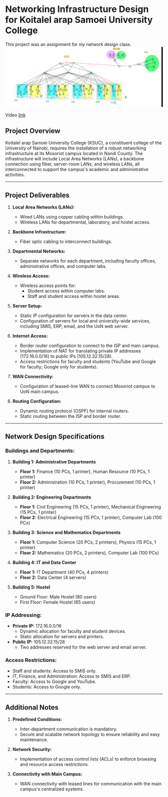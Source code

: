 # Networking Infrastructure Design for Koitalel arap Samoei University College
This project was an assignment for my network design class.
![Network Image](net_image.png)

Video [link](https://youtu.be/QJCHFcZ7Vaw)


## **Project Overview**
Koitalel arap Samoei University College (KSUC), a constituent college of the University of Nairobi, requires the installation of a robust networking infrastructure at its Mosoriot campus located in Nandi County. The infrastructure will include Local Area Networks (LANs), a backbone connection using fiber, server-room LANs, and wireless LANs, all interconnected to support the campus's academic and administrative activities.


---


## **Project Deliverables**
1. **Local Area Networks (LANs):**
   - Wired LANs using copper cabling within buildings.
   - Wireless LANs for departmental, laboratory, and hostel access.

2. **Backbone Infrastructure:**
   - Fiber optic cabling to interconnect buildings.

3. **Departmental Networks:**
   - Separate networks for each department, including faculty offices, administrative offices, and computer labs.

4. **Wireless Access:**
   - Wireless access points for:
     - Student access within computer labs.
     - Staff and student access within hostel areas.

5. **Server Setup:**
   - Static IP configuration for servers in the data center.
   - Configuration of servers for local and university-wide services, including SMIS, ERP, email, and the UoN web server.

6. **Internet Access:**
   - Border router configuration to connect to the ISP and main campus.
   - Implementation of NAT for translating private IP addresses (172.16.0.0/16) to public IPs (105.12.32.15/28).
   - Access restrictions for faculty and students (YouTube and Google for faculty; Google only for students).

7. **WAN Connectivity:**
   - Configuration of leased-line WAN to connect Mosoriot campus to UoN main campus.

8. **Routing Configuration:**
   - Dynamic routing protocol (OSPF) for internal routers.
   - Static routing between the ISP and border router.

---

## **Network Design Specifications**
### **Buildings and Departments:**
1. **Building 1: Administrative Departments**
   - **Floor 1:** Finance (10 PCs, 1 printer), Human Resource (10 PCs, 1 printer)
   - **Floor 2:** Administration (10 PCs, 1 printer), Procurement (10 PCs, 1 printer)

2. **Building 2: Engineering Departments**
   - **Floor 1:** Civil Engineering (15 PCs, 1 printer), Mechanical Engineering (15 PCs, 1 printer)
   - **Floor 2:** Electrical Engineering (15 PCs, 1 printer), Computer Lab (100 PCs)

3. **Building 3: Science and Mathematics Departments**
   - **Floor 1:** Computer Science (20 PCs, 2 printers), Physics (15 PCs, 1 printer)
   - **Floor 2:** Mathematics (20 PCs, 2 printers), Computer Lab (100 PCs)

4. **Building 4: IT and Data Center**
   - **Floor 1:** IT Department (40 PCs, 4 printers)
   - **Floor 2:** Data Center (4 servers)

5. **Building 5: Hostel**
   - Ground Floor: Male Hostel (80 users)
   - First Floor: Female Hostel (65 users)

### **IP Addressing:**
- **Private IP:** 172.16.0.0/16
  - Dynamic allocation for faculty and student devices.
  - Static allocation for servers and printers.
- **Public IP:** 105.12.32.15/28
  - Two addresses reserved for the web server and email server.

### **Access Restrictions:**
- Staff and students: Access to SMIS only.
- IT, Finance, and Administration: Access to SMIS and ERP.
- Faculty: Access to Google and YouTube.
- Students: Access to Google only.

---

## **Additional Notes**
1. **Predefined Conditions:**
   - Inter-department communication is mandatory.
   - Secure and scalable network topology to ensure reliability and easy maintenance.

2. **Network Security:**
   - Implementation of access control lists (ACLs) to enforce browsing and resource access restrictions.

3. **Connectivity with Main Campus:**
   - WAN connectivity with leased lines for communication with the main campus's centralized systems.

